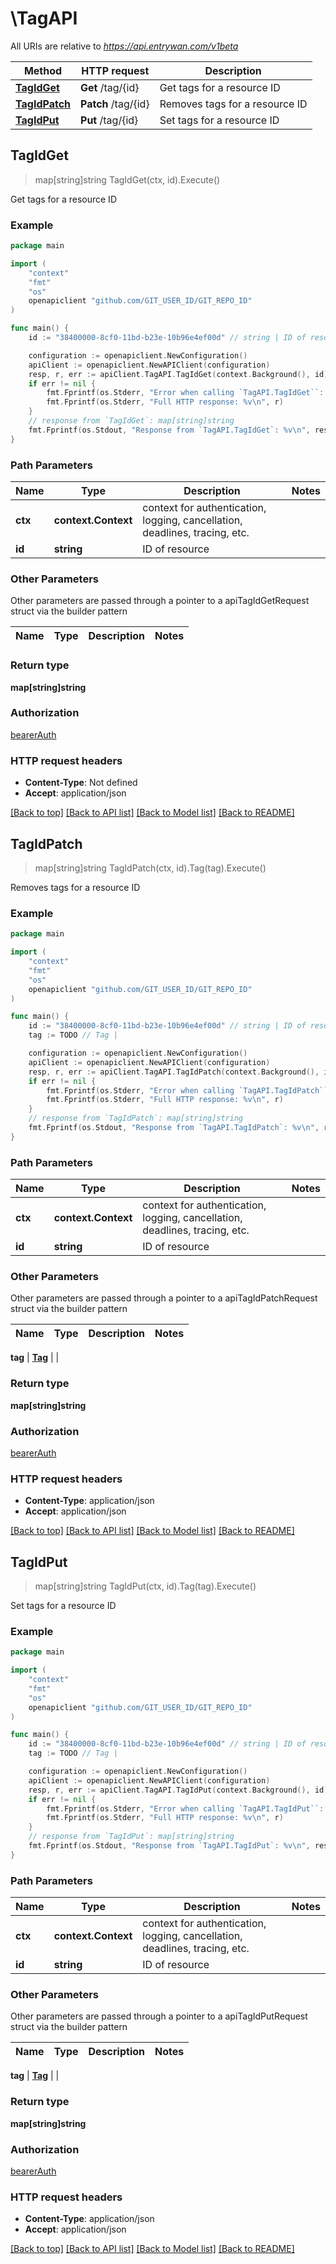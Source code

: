 # \TagAPI

All URIs are relative to *https://api.entrywan.com/v1beta*

Method | HTTP request | Description
------------- | ------------- | -------------
[**TagIdGet**](TagAPI.md#TagIdGet) | **Get** /tag/{id} | Get tags for a resource ID
[**TagIdPatch**](TagAPI.md#TagIdPatch) | **Patch** /tag/{id} | Removes tags for a resource ID
[**TagIdPut**](TagAPI.md#TagIdPut) | **Put** /tag/{id} | Set tags for a resource ID



## TagIdGet

> map[string]string TagIdGet(ctx, id).Execute()

Get tags for a resource ID



### Example

```go
package main

import (
	"context"
	"fmt"
	"os"
	openapiclient "github.com/GIT_USER_ID/GIT_REPO_ID"
)

func main() {
	id := "38400000-8cf0-11bd-b23e-10b96e4ef00d" // string | ID of resource

	configuration := openapiclient.NewConfiguration()
	apiClient := openapiclient.NewAPIClient(configuration)
	resp, r, err := apiClient.TagAPI.TagIdGet(context.Background(), id).Execute()
	if err != nil {
		fmt.Fprintf(os.Stderr, "Error when calling `TagAPI.TagIdGet``: %v\n", err)
		fmt.Fprintf(os.Stderr, "Full HTTP response: %v\n", r)
	}
	// response from `TagIdGet`: map[string]string
	fmt.Fprintf(os.Stdout, "Response from `TagAPI.TagIdGet`: %v\n", resp)
}
```

### Path Parameters


Name | Type | Description  | Notes
------------- | ------------- | ------------- | -------------
**ctx** | **context.Context** | context for authentication, logging, cancellation, deadlines, tracing, etc.
**id** | **string** | ID of resource | 

### Other Parameters

Other parameters are passed through a pointer to a apiTagIdGetRequest struct via the builder pattern


Name | Type | Description  | Notes
------------- | ------------- | ------------- | -------------


### Return type

**map[string]string**

### Authorization

[bearerAuth](../README.md#bearerAuth)

### HTTP request headers

- **Content-Type**: Not defined
- **Accept**: application/json

[[Back to top]](#) [[Back to API list]](../README.md#documentation-for-api-endpoints)
[[Back to Model list]](../README.md#documentation-for-models)
[[Back to README]](../README.md)


## TagIdPatch

> map[string]string TagIdPatch(ctx, id).Tag(tag).Execute()

Removes tags for a resource ID



### Example

```go
package main

import (
	"context"
	"fmt"
	"os"
	openapiclient "github.com/GIT_USER_ID/GIT_REPO_ID"
)

func main() {
	id := "38400000-8cf0-11bd-b23e-10b96e4ef00d" // string | ID of resource
	tag := TODO // Tag | 

	configuration := openapiclient.NewConfiguration()
	apiClient := openapiclient.NewAPIClient(configuration)
	resp, r, err := apiClient.TagAPI.TagIdPatch(context.Background(), id).Tag(tag).Execute()
	if err != nil {
		fmt.Fprintf(os.Stderr, "Error when calling `TagAPI.TagIdPatch``: %v\n", err)
		fmt.Fprintf(os.Stderr, "Full HTTP response: %v\n", r)
	}
	// response from `TagIdPatch`: map[string]string
	fmt.Fprintf(os.Stdout, "Response from `TagAPI.TagIdPatch`: %v\n", resp)
}
```

### Path Parameters


Name | Type | Description  | Notes
------------- | ------------- | ------------- | -------------
**ctx** | **context.Context** | context for authentication, logging, cancellation, deadlines, tracing, etc.
**id** | **string** | ID of resource | 

### Other Parameters

Other parameters are passed through a pointer to a apiTagIdPatchRequest struct via the builder pattern


Name | Type | Description  | Notes
------------- | ------------- | ------------- | -------------

 **tag** | [**Tag**](Tag.md) |  | 

### Return type

**map[string]string**

### Authorization

[bearerAuth](../README.md#bearerAuth)

### HTTP request headers

- **Content-Type**: application/json
- **Accept**: application/json

[[Back to top]](#) [[Back to API list]](../README.md#documentation-for-api-endpoints)
[[Back to Model list]](../README.md#documentation-for-models)
[[Back to README]](../README.md)


## TagIdPut

> map[string]string TagIdPut(ctx, id).Tag(tag).Execute()

Set tags for a resource ID



### Example

```go
package main

import (
	"context"
	"fmt"
	"os"
	openapiclient "github.com/GIT_USER_ID/GIT_REPO_ID"
)

func main() {
	id := "38400000-8cf0-11bd-b23e-10b96e4ef00d" // string | ID of resource
	tag := TODO // Tag | 

	configuration := openapiclient.NewConfiguration()
	apiClient := openapiclient.NewAPIClient(configuration)
	resp, r, err := apiClient.TagAPI.TagIdPut(context.Background(), id).Tag(tag).Execute()
	if err != nil {
		fmt.Fprintf(os.Stderr, "Error when calling `TagAPI.TagIdPut``: %v\n", err)
		fmt.Fprintf(os.Stderr, "Full HTTP response: %v\n", r)
	}
	// response from `TagIdPut`: map[string]string
	fmt.Fprintf(os.Stdout, "Response from `TagAPI.TagIdPut`: %v\n", resp)
}
```

### Path Parameters


Name | Type | Description  | Notes
------------- | ------------- | ------------- | -------------
**ctx** | **context.Context** | context for authentication, logging, cancellation, deadlines, tracing, etc.
**id** | **string** | ID of resource | 

### Other Parameters

Other parameters are passed through a pointer to a apiTagIdPutRequest struct via the builder pattern


Name | Type | Description  | Notes
------------- | ------------- | ------------- | -------------

 **tag** | [**Tag**](Tag.md) |  | 

### Return type

**map[string]string**

### Authorization

[bearerAuth](../README.md#bearerAuth)

### HTTP request headers

- **Content-Type**: application/json
- **Accept**: application/json

[[Back to top]](#) [[Back to API list]](../README.md#documentation-for-api-endpoints)
[[Back to Model list]](../README.md#documentation-for-models)
[[Back to README]](../README.md)

